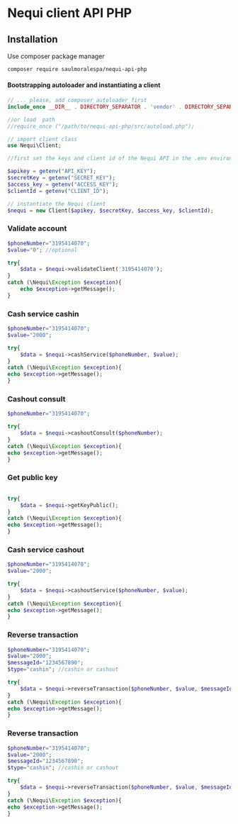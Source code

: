 Nequi client API PHP
============================================================

## Installation

Use composer package manager

```bash
composer require saulmoralespa/nequi-api-php
```

#### Bootstrapping autoloader and instantiating a client

```php
// ... please, add composer autoloader first
include_once __DIR__ . DIRECTORY_SEPARATOR . 'vendor' . DIRECTORY_SEPARATOR . 'autoload.php';

//or load  path
//require_once ("/path/to/nequi-api-php/src/autoload.php");

// import client class
use Nequi\Client;

//first set the keys and client id of the Nequi API in the .env environment file

$apikey = getenv("API_KEY");
$secretKey = getenv("SECRET_KEY");
$access_key = getenv("ACCESS_KEY");
$clientId = getenv("CLIENT_ID");

// instantiate the Nequi client
$nequi = new Client($apikey, $secretKey, $access_key, $clientId);
```

### Validate account

```php
$phoneNumber="3195414070";
$value="0"; //optional

try{
    $data = $nequi->validateClient('3195414070');
}
catch (\Nequi\Exception $exception){
    echo $exception->getMessage();
}
```

### Cash service cashin

```php
$phoneNumber="3195414070";
$value="2000";

try{
    $data = $nequi->cashService($phoneNumber, $value);
}
catch (\Nequi\Exception $exception){
echo $exception->getMessage();
}
```

### Cashout consult

```php
$phoneNumber="3195414070";

try{
    $data = $nequi->cashoutConsult($phoneNumber);
}
catch (\Nequi\Exception $exception){
echo $exception->getMessage();
}
```

### Get public key

```php

try{
    $data = $nequi->getKeyPublic();
}
catch (\Nequi\Exception $exception){
echo $exception->getMessage();
}
```

### Cash service cashout

```php
$phoneNumber="3195414070";
$value="2000";

try{
    $data = $nequi->cashoutService($phoneNumber, $value);
}
catch (\Nequi\Exception $exception){
echo $exception->getMessage();
}
```

### Reverse transaction

```php
$phoneNumber="3195414070";
$value="2000";
$messageId="1234567890";
$type="cashin"; //cashin or cashout

try{
    $data = $nequi->reverseTransaction($phoneNumber, $value, $messageId, $type);
}
catch (\Nequi\Exception $exception){
echo $exception->getMessage();
}
```

### Reverse transaction

```php
$phoneNumber="3195414070";
$value="2000";
$messageId="1234567890";
$type="cashin"; //cashin or cashout

try{
    $data = $nequi->reverseTransaction($phoneNumber, $value, $messageId, $type);
}
catch (\Nequi\Exception $exception){
echo $exception->getMessage();
}
```